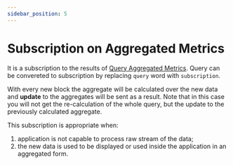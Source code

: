 ```yaml
---
sidebar_position: 5
---
```


# Subscription on Aggregated Metrics

It is a subscription to the results of [Query Aggregated Metrics](aggregated_metrics).
Query can be convereted to subscription by replacing ```query``` word with
```subscription```.

With every new block the aggregate will be calculated over the new data 
and **update** to the aggregates will be sent as a result.
Note that in this case you will not get the re-calculation of the whole query,
but the update to the previously calculated aggregate.

This subscription is appropriate when:

1. application is not capable to process raw stream of the data;
2. the new data is used to be displayed or used inside the application in an aggregated form.